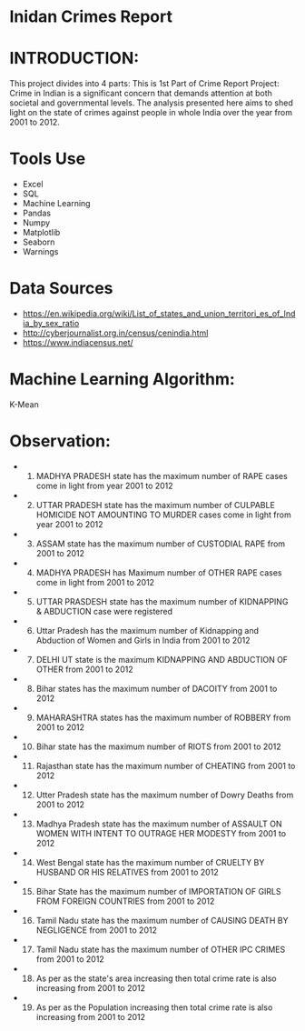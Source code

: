 # Inidan Crimes Report
# INTRODUCTION:
This project divides into 4 parts:
This is 1st Part of Crime Report Project:
Crime in Indian is a significant concern that demands attention at
both societal and governmental levels. The analysis presented here
aims to shed light on the state of crimes against people in whole India
over the year from 2001 to 2012.
# Tools Use 
* Excel
* SQL
* Machine Learning
* Pandas
* Numpy
* Matplotlib
* Seaborn
* Warnings
# Data Sources 
* https://en.wikipedia.org/wiki/List_of_states_and_union_territori_es_of_India_by_sex_ratio
* http://cyberjournalist.org.in/census/cenindia.html
* https://www.indiacensus.net/

# Machine Learning Algorithm: 
K-Mean

# Observation: 
* 1) MADHYA PRADESH state has the maximum number of
RAPE cases come in light from year 2001 to 2012
* 2) UTTAR PRADESH state has the maximum number of
CULPABLE HOMICIDE NOT AMOUNTING TO MURDER
cases come in light from year 2001 to 2012
* 3) ASSAM state has the maximum number of CUSTODIAL
RAPE from 2001 to 2012
* 4) MADHYA PRADESH has Maximum number of OTHER
RAPE cases come in light from 2001 to 2012
* 5) UTTAR PRASDESH state has the maximum number of
KIDNAPPING & ABDUCTION case were registered
* 6) Uttar Pradesh has the maximum number of Kidnapping
and Abduction of Women and Girls in India from 2001 to
2012
* 7) DELHI UT state is the maximum KIDNAPPING AND
ABDUCTION OF OTHER from 2001 to 2012
* 8) Bihar states has the maximum number of DACOITY from
2001 to 2012
* 9) MAHARASHTRA states has the maximum number of
ROBBERY from 2001 to 2012
* 10) Bihar state has the maximum number of RIOTS from
2001 to 2012
* 11) Rajasthan state has the maximum number of CHEATING
from 2001 to 2012
* 12) Utter Pradesh state has the maximum number of Dowry
Deaths from 2001 to 2012
* 13) Madhya Pradesh state has the maximum number of
ASSAULT ON WOMEN WITH INTENT TO OUTRAGE
HER MODESTY from 2001 to 2012
* 14) West Bengal state has the maximum number of
CRUELTY BY HUSBAND OR HIS RELATIVES from 2001
to 2012
* 15) Bihar State has the maximum number of IMPORTATION
OF GIRLS FROM FOREIGN COUNTRIES from 2001 to
2012
* 16) Tamil Nadu state has the maximum number of CAUSING
DEATH BY NEGLIGENCE from 2001 to 2012
* 17) Tamil Nadu state has the maximum number of OTHER
IPC CRIMES from 2001 to 2012
* 18) As per as the state's area increasing then total crime rate
is also increasing from 2001 to 2012
* 19) As per as the Population increasing then total crime rate
is also increasing from 2001 to 2012
